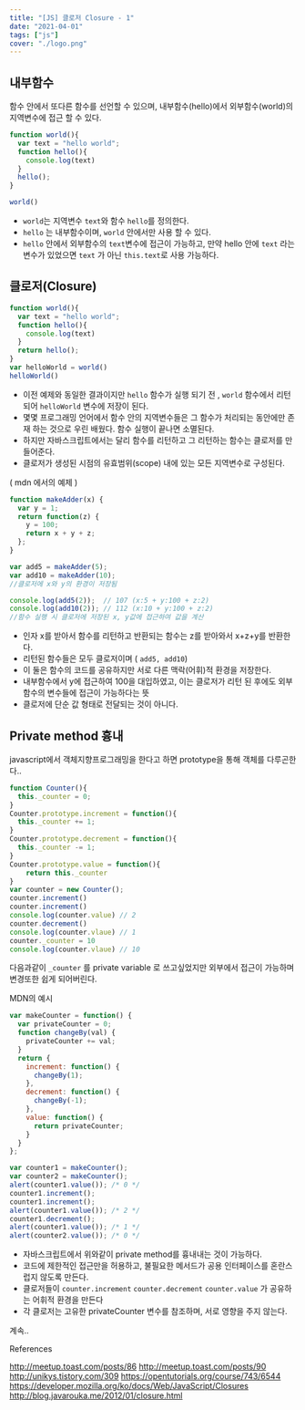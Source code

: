 ```yaml
---
title: "[JS] 클로저 Closure - 1"
date: "2021-04-01"
tags: ["js"]
cover: "./logo.png"
---
```


## 내부함수

함수 안에서 또다른 함수를 선언할 수 있으며, 내부함수(hello)에서 외부함수(world)의 지역변수에 접근 할 수 있다.

```js
function world(){
  var text = "hello world";
  function hello(){
    console.log(text)
  }
  hello();
}

world()
```

* `world`는 지역변수 `text`와 함수 `hello`를 정의한다.
* `hello` 는 내부함수이며, `world` 안에서만 사용 할 수 있다.
* `hello` 안에서 외부함수의 `text`변수에 접근이 가능하고, 만약 hello 안에 `text` 라는 변수가 있었으면 `text` 가 아닌  `this.text`로 사용 가능하다.

## 클로저(Closure)

```javascript
function world(){
  var text = "hello world";
  function hello(){
    console.log(text)
  }
  return hello();
}
var helloWorld = world()
helloWorld()
```

* 이전 예제와 동일한 결과이지만 `hello` 함수가 실행 되기 전 , `world` 함수에서 리턴되어 `helloWorld` 변수에 저장이 된다.
* 몇몇 프로그래밍 언어에서 함수 안의 지역변수들은 그 함수가 처리되는 동안에만 존재 하는 것으로 우린 배웠다. 함수 실행이 끝나면 소멸된다.
* 하지만 자바스크립트에서는 달리 함수를 리턴하고 그 리턴하는 함수는 클로저를 만들어준다.
* 클로저가 생성된 시점의 유효범위(scope) 내에 있는 모든 지역변수로 구성된다.

( mdn 에서의 예제 )

```javascript
function makeAdder(x) {
  var y = 1;
  return function(z) {
    y = 100;
    return x + y + z;
  };
}

var add5 = makeAdder(5);
var add10 = makeAdder(10);
//클로저에 x와 y의 환경이 저장됨

console.log(add5(2));  // 107 (x:5 + y:100 + z:2)
console.log(add10(2)); // 112 (x:10 + y:100 + z:2)
//함수 실행 시 클로저에 저장된 x, y값에 접근하여 값을 계산
```

* 인자 x를 받아서 함수를 리턴하고 반환되는 함수는 z를 받아와서 x+z+y를 반환한다.
* 리턴된 함수들은 모두 클로저이며 ( `add5, add10`)
* 이 둘은 함수의 코드를 공유하지만 서로 다른 맥락(어휘)적 환경을 저장한다. 
* 내부함수에서 y에 접근하여 100을 대입하였고, 이는 클로저가 리턴 된 후에도 외부 함수의 변수들에 접근이 가능하다는 뜻
* 클로저에 단순 값 형태로 전달되는 것이 아니다.

## Private method 흉내

javascript에서 객체지향프로그래밍을 한다고 하면 prototype을 통해 객체를 다루곤한다..

```javascript
function Counter(){
  this._counter = 0;
}
Counter.prototype.increment = function(){
  this._counter += 1;
}
Counter.prototype.decrement = function(){
  this._counter -= 1;
}
Counter.prototype.value = function(){
	return this._counter
}
var counter = new Counter();
counter.increment()
counter.increment()
console.log(counter.value) // 2
counter.decrement()
console.log(counter.vlaue) // 1
counter._counter = 10
console.log(counter.vlaue) // 10
```

다음과같이 `_counter` 를 private variable 로 쓰고싶었지만 외부에서 접근이 가능하며 변경또한 쉽게 되어버린다.

MDN의 예시

```javascript
var makeCounter = function() {
  var privateCounter = 0;
  function changeBy(val) {
    privateCounter += val;
  }
  return {
    increment: function() {
      changeBy(1);
    },
    decrement: function() {
      changeBy(-1);
    },
    value: function() {
      return privateCounter;
    }
  }
};

var counter1 = makeCounter();
var counter2 = makeCounter();
alert(counter1.value()); /* 0 */
counter1.increment();
counter1.increment();
alert(counter1.value()); /* 2 */
counter1.decrement();
alert(counter1.value()); /* 1 */
alert(counter2.value()); /* 0 */
```

* 자바스크립트에서 위와같이 private method를 흉내내는 것이 가능하다.
* 코드에 제한적인 접근만을 허용하고, 불필요한 메서드가 공용 인터페이스를 혼란스럽지 않도록 만든다.
* 클로저들이 `counter.increment` `counter.decrement` `counter.value` 가 공유하는 어휘적 환경을 만든다
* 각 클로저는 고유한 privateCounter 변수를 참조하며, 서로 영향을 주지 않는다.



계속..

References



http://meetup.toast.com/posts/86
http://meetup.toast.com/posts/90
http://unikys.tistory.com/309
https://opentutorials.org/course/743/6544
https://developer.mozilla.org/ko/docs/Web/JavaScript/Closures
http://blog.javarouka.me/2012/01/closure.html